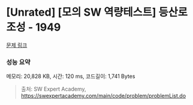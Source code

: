 # [Unrated] [모의 SW 역량테스트] 등산로 조성 - 1949 

[문제 링크](https://swexpertacademy.com/main/code/problem/problemDetail.do?contestProbId=AV5PoOKKAPIDFAUq) 

### 성능 요약

메모리: 20,828 KB, 시간: 120 ms, 코드길이: 1,741 Bytes



> 출처: SW Expert Academy, https://swexpertacademy.com/main/code/problem/problemList.do